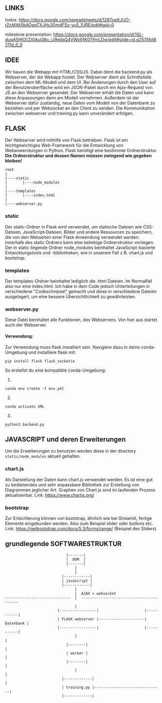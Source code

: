 ## LINKS
todos: https://docs.google.com/spreadsheets/d/128ToeKJUO-rZcMXk5bAOppTXJHs30mdFSz-yu5_1URE/edit#gid=0

milestone presentation: https://docs.google.com/presentation/d/1SL-duqA5HIOCD0AuGBo_jJ9eiIqQ4VWo91K07jfmLDw/edit#slide=id.g25316d8211d_0_0

## IDEE

Wir bauen die Webapp mit HTML/CSS/JS. Dabei dient die backend.py als Webserver, der die Webapp hostet. Der Webserver dient als Schnittstelle zwischen dem ML-Modell und dem UI. 
Bei Änderungen durch den User auf der Benutzeroberfläche wird ein JSON-Paket durch ein Ajax-Request von JS an den Webserver gesendet. Der Webserver erhält die Daten und kann diese Anpassungen dann am Modell vornehmen. 
Außerdem ist der Webserver dafür zuständig, neue Daten vom Modell von der Datenbank zu beziehen und per Websocket an den Client zu senden. 
Die Kommunikation zwischen webserver und training.py kann unverändert erfolgen.


## FLASK
Der Webserver wird mithilfe von Flask betrieben. Flask ist ein leichtgewichtiges Web-Framework für die Entwicklung von Webanwendungen in Python. 
Flask benötigt eine bestimmte Ordnerstruktur. **Die Ordnerstruktur und dessen Namen müssen zwingend wie gegeben bleiben!**
```
root
|
|----static
|       |----node_modules
|
|----templates
|       |----index.html
|
|----webserver.py
```

### static
Der static-Ordner in Flask wird verwendet, um statische Dateien wie CSS-Dateien, JavaScript-Dateien, Bilder und andere Ressourcen zu speichern, die von den Webseiten einer Flask-Anwendung verwendet werden. Innerhalb des static Ordners kann eine beliebige Ordnerstruktur vorliegen. Der in static liegende Ordner node_modules beinhaltet JavaScript-basierte Entwicklungstools und -bibliotheken, wie in unserem Fall z.B. chart.js und bootstrap.

### templates
Der templates-Ordner beinhaltet lediglich die .html Dateien. Im Normalfall also nur eine index.html. Ich habe in dem Code jedoch Unterteilungen in verschiedene "Codeschnipsel" gemacht und diese in verschiedene Dateien ausgelagert, um eine bessere Übersichtlichkeit zu gewährleisten.

### webserver.py
Diese Datei beinhaltet alle Funktionen, des Webservers. Von hier aus startet auch der Webserver.

#### Verwendung:
Zur Verwendung muss flask installiert sein. Navigiere dazu in deine conda-Umgebung und installiere flask mit:
```
pip install flask flask_socketio
```
So erstellst du eine kompatible conda-Umgebung:

1. 
```
conda env create -f env.yml
```
2. 
```
conda activate UML
```
3. 
```
python3 backend.py
```

## JAVASCRIPT und deren Erweiterungen
Um die Erweiterungen zu benutzen werden diese in der directory ``static/node_modules`` aktuell gehalten.

### chart.js
Als Darstellung der Daten kann chart.js verwendet werden. Es ist eine gut zu bedienendes und sehr anpassbare Bibliothek zur Erstellung von Diagrammen jeglicher Art. Graphen von Chart.js sind im laufenden Prozess aktualisierbar.
Link: https://www.chartjs.org/

### bootstrap
Zur Erleichterung können von bootstrap, ähnlich wie bei Streamlit, fertige Elemente eingebunden werden. Also zum Beispiel slider oder buttons etc. 
Link: https://getbootstrap.com/docs/5.3/forms/range/ (Beispiel des Sliders)


## grundlegende SOFTWARESTRUKTUR
```
                            |-------|
                            |  DOM  |
                            |-------|
                                |
                                |
                          |------------|                            
                          | javascript |
                          |------------|
                                |
                                |  AJAX + websocket
------------------------------  |  -----------------------------------------
                                |  
                        |-----------------|                     |-----------|
                        | FLASK webserver |---------------------| Datenbank |
                        |-----------------|                     |-----------|
                                |                                       |
                            |--------|                                  |
                            | worker |                                  |
                            |--------|                                  |
                                |                                       |
                          |-------------|                               |
                          | training.py |-------------------------------|
                          |-------------|
```